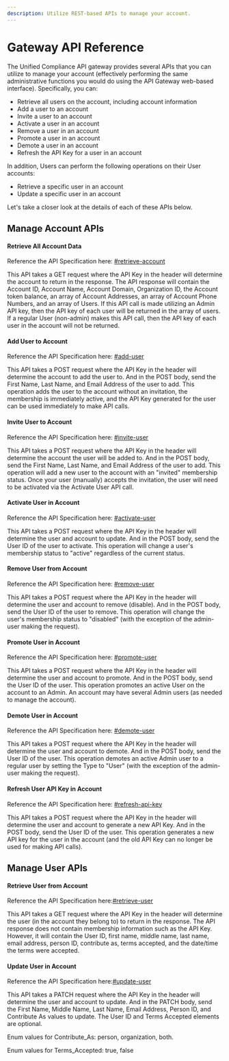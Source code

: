 ```yaml
---
description: Utilize REST-based APIs to manage your account.
---
```


# Gateway API Reference

The Unified Compliance API gateway provides several APIs that you can utilize to manage your account (effectively performing the same administrative functions you would do using the API Gateway web-based interface).  Specifically, you can:

* Retrieve all users on the account, including account information
* Add a user to an account&#x20;
* Invite a user to an account
* Activate a user in an account
* Remove a user in an account
* Promote a user in an account
* Demote a user in an account
* Refresh the API Key for a user in an account

In addition, Users can perform the following operations on their User accounts:

* Retrieve a specific user in an account
* Update a specific user in an account

Let's take a closer look at the details of each of these APIs below.

## Manage Account APIs

#### Retrieve All Account Data

Reference the API Specification here:  [#retrieve-account](api-test.md#retrieve-account "mention")

This API takes a GET request where the API Key in the header will determine the account to return in the response.  The API response will contain the Account ID, Account Name, Account Domain, Organization ID, the Account token balance, an array of Account Addresses, an array of Account Phone Numbers, and an array of Users.  If this API call is made utilizing an Admin API key, then the API key of each user will be returned in the array of users.  If a regular User (non-admin) makes this  API call, then the API key of each user in the account will not be returned. &#x20;

#### Add User to Account

Reference the API Specification here:  [#add-user](api-test.md#add-user "mention")

This API takes a POST request where the API Key in the header will determine the account to add the user to.  And in the POST body, send the First Name, Last Name, and Email Address of the user to add.  This operation adds the user to the account without an invitation, the membership is immediately active, and the API Key generated for the user can be used immediately to make API calls.&#x20;

#### Invite User to Account

Reference the API Specification here:  [#invite-user](api-test.md#invite-user "mention")

This API takes a POST request where the API Key in the header will determine the account the user will be added to.  And in the POST body, send the First Name, Last Name, and Email Address of the user to add.  This operation will add a new user to the account with an "invited" membership status.  Once your user (manually) accepts the invitation, the user will need to be activated via the Activate User API call.

#### Activate User in Account

Reference the API Specification here: [#activate-user](api-test.md#activate-user "mention")

This API takes a POST request where the API Key in the header will determine the user and account to update.  And in the POST body, send the User ID of the user to activate.  This operation will change a user's membership status to "active" regardless of the current status.

#### Remove User from Account

Reference the API Specification here: [#remove-user](api-test.md#remove-user "mention")

This API takes a POST request where the API Key in the header will determine the user and account to remove (disable).  And in the POST body, send the User ID of the user to remove.  This operation will change the user's membership status to "disabled" (with the exception of the admin-user making the request). &#x20;

#### Promote User in Account

Reference the API Specification here: [#promote-user](api-test.md#promote-user "mention")

This API takes a POST request where the API Key in the header will determine the user and account to promote.  And in the POST body, send the User ID of the user.  This operation promotes an active User on the account to an Admin.   An account may have several Admin users (as needed to manage the account). &#x20;

#### Demote User in Account

Reference the API Specification here: [#demote-user](api-test.md#demote-user "mention")

This API takes a POST request where the API Key in the header will determine the user and  account to demote.  And in the POST body, send the User ID of the user.  This operation demotes an active Admin user to a regular user by setting the Type to "User" (with the exception of the admin-user making the request).

#### Refresh User API Key in Account

Reference the API Specification here: [#refresh-api-key](api-test.md#refresh-api-key "mention")

This API takes a POST request where the API Key in the header will determine the user and account to generate a new API Key.  And in the POST body, send the User ID of the user.  This operation generates a new API key for the user in the account (and the old API Key can no longer be used for making API calls). &#x20;

## Manage User APIs

#### Retrieve User from Account

Reference the API Specification here:[#retrieve-user](api-test.md#retrieve-user "mention") &#x20;

This API takes a GET request where the API Key in the header will determine the user (in the account they belong to) to return in the response.  The API response does not contain membership information such as the API Key. However, it will contain the User ID, first name, middle name, last name, email address, person ID, contribute as, terms accepted, and the date/time the terms were accepted. &#x20;

#### Update User in Account

Reference the API Specification here:[#update-user](api-test.md#update-user "mention")

This API takes a PATCH request where the API Key in the header will determine the user and account to update.  And in the PATCH body, send the First Name, Middle Name, Last Name, Email Address, Person ID, and Contribute As values to update.  The User ID and Terms Accepted elements are optional. &#x20;

Enum values for Contribute\_As: person, organization, both. &#x20;

Enum values for Terms\_Accepted: true, false &#x20;

